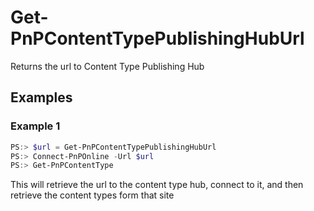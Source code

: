 # Get-PnPContentTypePublishingHubUrl
Returns the url to Content Type Publishing Hub
## Examples

### Example 1
```powershell
PS:> $url = Get-PnPContentTypePublishingHubUrl
PS:> Connect-PnPOnline -Url $url
PS:> Get-PnPContentType

```
This will retrieve the url to the content type hub, connect to it, and then retrieve the content types form that site
